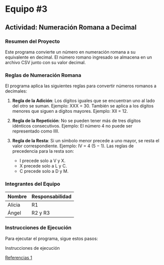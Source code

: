# Equipo #3

## Actividad: Numeración Romana a Decimal

### Resumen del Proyecto

Este programa convierte un número en numeración romana a su equivalente en decimal. El número romano ingresado se almacena en un archivo CSV junto con su valor decimal.

### Reglas de Numeración Romana

El programa aplica las siguientes reglas para convertir números romanos a decimales:

1. **Regla de la Adición**: Los dígitos iguales que se encuentran uno al lado del otro se suman. Ejemplo: XXX = 30. También se aplica a los dígitos menores que siguen a dígitos mayores. Ejemplo: XII = 12.
   
2. **Regla de la Repetición**: No se pueden tener más de tres dígitos idénticos consecutivos. Ejemplo: El número 4 no puede ser representado como IIII.

3. **Regla de la Resta**: Si un símbolo menor precede a uno mayor, se resta el valor correspondiente. Ejemplo: IV = 4 (5 − 1). Las reglas de precedencia para la resta son:
   - I precede solo a V y X.
   - X precede solo a L y C.
   - C precede solo a D y M.

### Integrantes del Equipo

| Nombre  | Responsabilidad |
|---------|-----------------|
| Alicia  | R1              |
| Ángel   | R2 y R3         |

### Instrucciones de Ejecución

Para ejecutar el programa, sigue estos pasos:


Instrucciones de ejecución



[Referencias 1](https://es.wikipedia.org/wiki/Numeraci%C3%B3n_romana#:~:text=La%20numeraci%C3%B3n%20romana%20es%20un,s%C3%ADmbolos%20para%20representar%20ciertos%20valores.)
